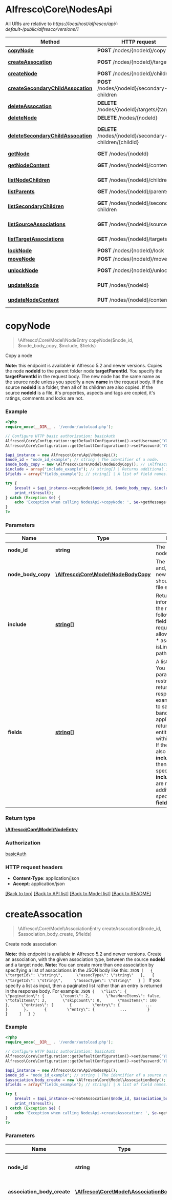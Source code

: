 # Alfresco\Core\NodesApi

All URIs are relative to *https://localhost/alfresco/api/-default-/public/alfresco/versions/1*

Method | HTTP request | Description
------------- | ------------- | -------------
[**copyNode**](NodesApi.md#copyNode) | **POST** /nodes/{nodeId}/copy | Copy a node
[**createAssocation**](NodesApi.md#createAssocation) | **POST** /nodes/{nodeId}/targets | Create node association
[**createNode**](NodesApi.md#createNode) | **POST** /nodes/{nodeId}/children | Create a node
[**createSecondaryChildAssocation**](NodesApi.md#createSecondaryChildAssocation) | **POST** /nodes/{nodeId}/secondary-children | Create secondary child
[**deleteAssocation**](NodesApi.md#deleteAssocation) | **DELETE** /nodes/{nodeId}/targets/{targetId} | Delete node association(s)
[**deleteNode**](NodesApi.md#deleteNode) | **DELETE** /nodes/{nodeId} | Delete a node
[**deleteSecondaryChildAssocation**](NodesApi.md#deleteSecondaryChildAssocation) | **DELETE** /nodes/{nodeId}/secondary-children/{childId} | Delete secondary child or children
[**getNode**](NodesApi.md#getNode) | **GET** /nodes/{nodeId} | Get a node
[**getNodeContent**](NodesApi.md#getNodeContent) | **GET** /nodes/{nodeId}/content | Get node content
[**listNodeChildren**](NodesApi.md#listNodeChildren) | **GET** /nodes/{nodeId}/children | List node children
[**listParents**](NodesApi.md#listParents) | **GET** /nodes/{nodeId}/parents | List parents
[**listSecondaryChildren**](NodesApi.md#listSecondaryChildren) | **GET** /nodes/{nodeId}/secondary-children | List secondary children
[**listSourceAssociations**](NodesApi.md#listSourceAssociations) | **GET** /nodes/{nodeId}/sources | List source associations
[**listTargetAssociations**](NodesApi.md#listTargetAssociations) | **GET** /nodes/{nodeId}/targets | List target associations
[**lockNode**](NodesApi.md#lockNode) | **POST** /nodes/{nodeId}/lock | Lock a node
[**moveNode**](NodesApi.md#moveNode) | **POST** /nodes/{nodeId}/move | Move a node
[**unlockNode**](NodesApi.md#unlockNode) | **POST** /nodes/{nodeId}/unlock | Unlock a node
[**updateNode**](NodesApi.md#updateNode) | **PUT** /nodes/{nodeId} | Update a node
[**updateNodeContent**](NodesApi.md#updateNodeContent) | **PUT** /nodes/{nodeId}/content | Update node content


# **copyNode**
> \Alfresco\Core\Model\NodeEntry copyNode($node_id, $node_body_copy, $include, $fields)

Copy a node

**Note:** this endpoint is available in Alfresco 5.2 and newer versions.  Copies the node **nodeId** to the parent folder node **targetParentId**. You specify the **targetParentId** in the request body.  The new node has the same name as the source node unless you specify a new **name** in the request body.  If the source **nodeId** is a folder, then all of its children are also copied.  If the source **nodeId** is a file, it's properties, aspects and tags are copied, it's ratings, comments and locks are not.

### Example
```php
<?php
require_once(__DIR__ . '/vendor/autoload.php');

// Configure HTTP basic authorization: basicAuth
Alfresco\Core\Configuration::getDefaultConfiguration()->setUsername('YOUR_USERNAME');
Alfresco\Core\Configuration::getDefaultConfiguration()->setPassword('YOUR_PASSWORD');

$api_instance = new Alfresco\Core\Api\NodesApi();
$node_id = "node_id_example"; // string | The identifier of a node.
$node_body_copy = new \Alfresco\Core\Model\NodeBodyCopy(); // \Alfresco\Core\Model\NodeBodyCopy | The targetParentId and, optionally, a new name which should include the file extension.
$include = array("include_example"); // string[] | Returns additional information about the node. The following optional fields can be requested: * allowableOperations * association * isLink * isLocked * path * permissions
$fields = array("fields_example"); // string[] | A list of field names.  You can use this parameter to restrict the fields returned within a response if, for example, you want to save on overall bandwidth.  The list applies to a returned individual entity or entries within a collection.  If the API method also supports the **include** parameter, then the fields specified in the **include** parameter are returned in addition to those specified in the **fields** parameter.

try {
    $result = $api_instance->copyNode($node_id, $node_body_copy, $include, $fields);
    print_r($result);
} catch (Exception $e) {
    echo 'Exception when calling NodesApi->copyNode: ', $e->getMessage(), PHP_EOL;
}
?>
```

### Parameters

Name | Type | Description  | Notes
------------- | ------------- | ------------- | -------------
 **node_id** | **string**| The identifier of a node. |
 **node_body_copy** | [**\Alfresco\Core\Model\NodeBodyCopy**](../Model/NodeBodyCopy.md)| The targetParentId and, optionally, a new name which should include the file extension. |
 **include** | [**string[]**](../Model/string.md)| Returns additional information about the node. The following optional fields can be requested: * allowableOperations * association * isLink * isLocked * path * permissions | [optional]
 **fields** | [**string[]**](../Model/string.md)| A list of field names.  You can use this parameter to restrict the fields returned within a response if, for example, you want to save on overall bandwidth.  The list applies to a returned individual entity or entries within a collection.  If the API method also supports the **include** parameter, then the fields specified in the **include** parameter are returned in addition to those specified in the **fields** parameter. | [optional]

### Return type

[**\Alfresco\Core\Model\NodeEntry**](../Model/NodeEntry.md)

### Authorization

[basicAuth](../../README.md#basicAuth)

### HTTP request headers

 - **Content-Type**: application/json
 - **Accept**: application/json

[[Back to top]](#) [[Back to API list]](../../README.md#documentation-for-api-endpoints) [[Back to Model list]](../../README.md#documentation-for-models) [[Back to README]](../../README.md)

# **createAssocation**
> \Alfresco\Core\Model\AssociationEntry createAssocation($node_id, $association_body_create, $fields)

Create node association

**Note:** this endpoint is available in Alfresco 5.2 and newer versions.  Create an association, with the given association type, between the source **nodeId** and a target node.  **Note:** You can create more than one association by specifying a list of associations in the JSON body like this:  ```JSON [   {      \"targetId\": \"string\",      \"assocType\": \"string\"   },   {     \"targetId\": \"string\",     \"assocType\": \"string\"   } ] ``` If you specify a list as input, then a paginated list rather than an entry is returned in the response body. For example:  ```JSON {   \"list\": {     \"pagination\": {       \"count\": 2,       \"hasMoreItems\": false,       \"totalItems\": 2,       \"skipCount\": 0,       \"maxItems\": 100     },     \"entries\": [       {         \"entry\": {           ...         }       },       {         \"entry\": {           ...         }       }     ]   } } ```

### Example
```php
<?php
require_once(__DIR__ . '/vendor/autoload.php');

// Configure HTTP basic authorization: basicAuth
Alfresco\Core\Configuration::getDefaultConfiguration()->setUsername('YOUR_USERNAME');
Alfresco\Core\Configuration::getDefaultConfiguration()->setPassword('YOUR_PASSWORD');

$api_instance = new Alfresco\Core\Api\NodesApi();
$node_id = "node_id_example"; // string | The identifier of a source node.
$association_body_create = new \Alfresco\Core\Model\AssociationBody(); // \Alfresco\Core\Model\AssociationBody | The target node id and assoc type.
$fields = array("fields_example"); // string[] | A list of field names.  You can use this parameter to restrict the fields returned within a response if, for example, you want to save on overall bandwidth.  The list applies to a returned individual entity or entries within a collection.  If the API method also supports the **include** parameter, then the fields specified in the **include** parameter are returned in addition to those specified in the **fields** parameter.

try {
    $result = $api_instance->createAssocation($node_id, $association_body_create, $fields);
    print_r($result);
} catch (Exception $e) {
    echo 'Exception when calling NodesApi->createAssocation: ', $e->getMessage(), PHP_EOL;
}
?>
```

### Parameters

Name | Type | Description  | Notes
------------- | ------------- | ------------- | -------------
 **node_id** | **string**| The identifier of a source node. |
 **association_body_create** | [**\Alfresco\Core\Model\AssociationBody**](../Model/AssociationBody.md)| The target node id and assoc type. |
 **fields** | [**string[]**](../Model/string.md)| A list of field names.  You can use this parameter to restrict the fields returned within a response if, for example, you want to save on overall bandwidth.  The list applies to a returned individual entity or entries within a collection.  If the API method also supports the **include** parameter, then the fields specified in the **include** parameter are returned in addition to those specified in the **fields** parameter. | [optional]

### Return type

[**\Alfresco\Core\Model\AssociationEntry**](../Model/AssociationEntry.md)

### Authorization

[basicAuth](../../README.md#basicAuth)

### HTTP request headers

 - **Content-Type**: application/json
 - **Accept**: application/json

[[Back to top]](#) [[Back to API list]](../../README.md#documentation-for-api-endpoints) [[Back to Model list]](../../README.md#documentation-for-models) [[Back to README]](../../README.md)

# **createNode**
> \Alfresco\Core\Model\NodeEntry createNode($node_id, $node_body_create, $auto_rename, $include, $fields)

Create a node

**Note:** this endpoint is available in Alfresco 5.2 and newer versions.  Create a node and add it as a primary child of node **nodeId**.  This endpoint supports both JSON and multipart/form-data (file upload).  **Using multipart/form-data**  Use the **filedata** field to represent the content to upload, for example, the following curl command will create a node with the contents of test.txt in the test user's home folder.  ```curl -utest:test -X POST host:port/alfresco/api/-default-/public/alfresco/versions/1/nodes/-my-/children -F filedata=@test.txt```  You can use the **name** field to give an alternative name for the new file.  You can use the **nodeType** field to create a specific type. The default is cm:content.  You can use the **renditions** field to create renditions (e.g. doclib) asynchronously upon upload. Note that currently only one rendition can be requested. Also, as requesting rendition is a background process, any rendition failure (e.g. No transformer is currently available) will not fail the whole upload and has the potential to silently fail.  Use **overwrite** to overwrite an existing file, matched by name. If the file is versionable, the existing content is replaced.  When you overwrite existing content, you can set the **majorVersion** boolean field to **true** to indicate a major version should be created. The default for **majorVersion** is **false**. Setting  **majorVersion** enables versioning of the node, if it is not already versioned.  When you overwrite existing content, you can use the **comment** field to add a version comment that appears in the version history. This also enables versioning of this node, if it is not already versioned.  You can set the **autoRename** boolean field to automatically resolve name clashes. If there is a name clash, then the API method tries to create a unique name using an integer suffix.  You can use the **relativePath** field to specify the folder structure to create relative to the node **nodeId**. Folders in the **relativePath** that do not exist are created before the node is created.  Any other field provided will be treated as a property to set on the newly created node.  **Note:** setting properties of type d:content and d:category are not supported.  **Using JSON**  You must specify at least a **name** and **nodeType**. For example, to create a folder: ```JSON {   \"name\":\"My Folder\",   \"nodeType\":\"cm:folder\" } ```  You can create an empty file like this: ```JSON {   \"name\":\"My text file.txt\",   \"nodeType\":\"cm:content\" } ``` You can update binary content using the ```PUT /nodes/{nodeId}``` API method.  You can create a folder, or other node, inside a folder hierarchy: ```JSON {   \"name\":\"My Special Folder\",   \"nodeType\":\"cm:folder\",   \"relativePath\":\"X/Y/Z\" } ``` The **relativePath** specifies the folder structure to create relative to the node **nodeId**. Folders in the **relativePath** that do not exist are created before the node is created.  You can set properties when you create a new node: ```JSON {   \"name\":\"My Other Folder\",   \"nodeType\":\"cm:folder\",   \"properties\":   {     \"cm:title\":\"Folder title\",     \"cm:description\":\"This is an important folder\"   } } ``` Any missing aspects are applied automatically. For example, **cm:titled** in the JSON shown above. You can set aspects explicitly, if needed, using an **aspectNames** field.  **Note:** setting properties of type d:content and d:category are not supported.  Typically, for files and folders, the primary children are created within the parent folder using the default \"cm:contains\" assocType.  If the content model allows then it is also possible to create primary children with a different assoc type. For example: ```JSON {   \"name\":\"My Node\",   \"nodeType\":\"my:specialNodeType\",   \"association\":   {     \"assocType\":\"my:specialAssocType\"   } } ```   Additional associations can be added after creating a node. You can also add associations at the time the node is created. This is  required, for example, if the content model specifies that a node has mandatory associations to one or more existing nodes. You can optionally  specify an array of **secondaryChildren** to create one or more secondary child associations, such that the newly created node acts as a parent node.  You can optionally specify an array of **targets** to create one or more peer associations such that the newly created node acts as a source node.  For example, to associate one or more secondary children at time of creation: ```JSON {   \"name\":\"My Folder\",   \"nodeType\":\"cm:folder\",   \"secondaryChildren\":     [ {\"childId\":\"abcde-01234-...\", \"assocType\":\"my:specialChildAssocType\"} ] } ```  For example, to associate one or more targets at time of creation: ```JSON {   \"name\":\"My Folder\",   \"nodeType\":\"cm:folder\",   \"targets\":     [ {\"targetId\":\"abcde-01234-...\", \"assocType\":\"my:specialPeerAssocType\"} ] } ```  **Note:** You can create more than one child by  specifying a list of nodes in the JSON body. For example, the following JSON body creates two folders inside the specified **nodeId**, if the **nodeId** identifies a folder:  ```JSON [   {     \"name\":\"My Folder 1\",     \"nodeType\":\"cm:folder\"   },   {     \"name\":\"My Folder 2\",     \"nodeType\":\"cm:folder\"   } ] ``` If you specify a list as input, then a paginated list rather than an entry is returned in the response body. For example:  ```JSON {   \"list\": {     \"pagination\": {       \"count\": 2,       \"hasMoreItems\": false,       \"totalItems\": 2,       \"skipCount\": 0,       \"maxItems\": 100     },     \"entries\": [       {         \"entry\": {           ...         }       },       {         \"entry\": {           ...         }       }     ]   } } ```

### Example
```php
<?php
require_once(__DIR__ . '/vendor/autoload.php');

// Configure HTTP basic authorization: basicAuth
Alfresco\Core\Configuration::getDefaultConfiguration()->setUsername('YOUR_USERNAME');
Alfresco\Core\Configuration::getDefaultConfiguration()->setPassword('YOUR_PASSWORD');

$api_instance = new Alfresco\Core\Api\NodesApi();
$node_id = "node_id_example"; // string | The identifier of a node. You can also use one of these well-known aliases: * -my- * -shared- * -root-
$node_body_create = new \Alfresco\Core\Model\NodeBodyCreate(); // \Alfresco\Core\Model\NodeBodyCreate | The node information to create.
$auto_rename = true; // bool | If true, then  a name clash will cause an attempt to auto rename by finding a unique name using an integer suffix.
$include = array("include_example"); // string[] | Returns additional information about the node. The following optional fields can be requested: * allowableOperations * association * isLink * isLocked * path * permissions
$fields = array("fields_example"); // string[] | A list of field names.  You can use this parameter to restrict the fields returned within a response if, for example, you want to save on overall bandwidth.  The list applies to a returned individual entity or entries within a collection.  If the API method also supports the **include** parameter, then the fields specified in the **include** parameter are returned in addition to those specified in the **fields** parameter.

try {
    $result = $api_instance->createNode($node_id, $node_body_create, $auto_rename, $include, $fields);
    print_r($result);
} catch (Exception $e) {
    echo 'Exception when calling NodesApi->createNode: ', $e->getMessage(), PHP_EOL;
}
?>
```

### Parameters

Name | Type | Description  | Notes
------------- | ------------- | ------------- | -------------
 **node_id** | **string**| The identifier of a node. You can also use one of these well-known aliases: * -my- * -shared- * -root- |
 **node_body_create** | [**\Alfresco\Core\Model\NodeBodyCreate**](../Model/NodeBodyCreate.md)| The node information to create. |
 **auto_rename** | **bool**| If true, then  a name clash will cause an attempt to auto rename by finding a unique name using an integer suffix. | [optional]
 **include** | [**string[]**](../Model/string.md)| Returns additional information about the node. The following optional fields can be requested: * allowableOperations * association * isLink * isLocked * path * permissions | [optional]
 **fields** | [**string[]**](../Model/string.md)| A list of field names.  You can use this parameter to restrict the fields returned within a response if, for example, you want to save on overall bandwidth.  The list applies to a returned individual entity or entries within a collection.  If the API method also supports the **include** parameter, then the fields specified in the **include** parameter are returned in addition to those specified in the **fields** parameter. | [optional]

### Return type

[**\Alfresco\Core\Model\NodeEntry**](../Model/NodeEntry.md)

### Authorization

[basicAuth](../../README.md#basicAuth)

### HTTP request headers

 - **Content-Type**: application/json, multipart/form-data
 - **Accept**: application/json

[[Back to top]](#) [[Back to API list]](../../README.md#documentation-for-api-endpoints) [[Back to Model list]](../../README.md#documentation-for-models) [[Back to README]](../../README.md)

# **createSecondaryChildAssocation**
> \Alfresco\Core\Model\ChildAssociationEntry createSecondaryChildAssocation($node_id, $secondary_child_association_body_create, $fields)

Create secondary child

**Note:** this endpoint is available in Alfresco 5.2 and newer versions.  Create a secondary child association, with the given association type, between the parent **nodeId** and a child node.  **Note:** You can create more than one secondary child association by  specifying a list of associations in the JSON body like this:  ```JSON [   {     \"childId\": \"string\",     \"assocType\": \"string\"   },   {     \"childId\": \"string\",     \"assocType\": \"string\"   } ] ``` If you specify a list as input, then a paginated list rather than an entry is returned in the response body. For example:  ```JSON {   \"list\": {     \"pagination\": {       \"count\": 2,       \"hasMoreItems\": false,       \"totalItems\": 2,       \"skipCount\": 0,       \"maxItems\": 100     },     \"entries\": [       {         \"entry\": {           ...         }       },       {         \"entry\": {           ...         }       }     ]   } } ```

### Example
```php
<?php
require_once(__DIR__ . '/vendor/autoload.php');

// Configure HTTP basic authorization: basicAuth
Alfresco\Core\Configuration::getDefaultConfiguration()->setUsername('YOUR_USERNAME');
Alfresco\Core\Configuration::getDefaultConfiguration()->setPassword('YOUR_PASSWORD');

$api_instance = new Alfresco\Core\Api\NodesApi();
$node_id = "node_id_example"; // string | The identifier of a parent node.
$secondary_child_association_body_create = new \Alfresco\Core\Model\ChildAssociationBody(); // \Alfresco\Core\Model\ChildAssociationBody | The child node id and assoc type.
$fields = array("fields_example"); // string[] | A list of field names.  You can use this parameter to restrict the fields returned within a response if, for example, you want to save on overall bandwidth.  The list applies to a returned individual entity or entries within a collection.  If the API method also supports the **include** parameter, then the fields specified in the **include** parameter are returned in addition to those specified in the **fields** parameter.

try {
    $result = $api_instance->createSecondaryChildAssocation($node_id, $secondary_child_association_body_create, $fields);
    print_r($result);
} catch (Exception $e) {
    echo 'Exception when calling NodesApi->createSecondaryChildAssocation: ', $e->getMessage(), PHP_EOL;
}
?>
```

### Parameters

Name | Type | Description  | Notes
------------- | ------------- | ------------- | -------------
 **node_id** | **string**| The identifier of a parent node. |
 **secondary_child_association_body_create** | [**\Alfresco\Core\Model\ChildAssociationBody**](../Model/ChildAssociationBody.md)| The child node id and assoc type. |
 **fields** | [**string[]**](../Model/string.md)| A list of field names.  You can use this parameter to restrict the fields returned within a response if, for example, you want to save on overall bandwidth.  The list applies to a returned individual entity or entries within a collection.  If the API method also supports the **include** parameter, then the fields specified in the **include** parameter are returned in addition to those specified in the **fields** parameter. | [optional]

### Return type

[**\Alfresco\Core\Model\ChildAssociationEntry**](../Model/ChildAssociationEntry.md)

### Authorization

[basicAuth](../../README.md#basicAuth)

### HTTP request headers

 - **Content-Type**: application/json
 - **Accept**: application/json

[[Back to top]](#) [[Back to API list]](../../README.md#documentation-for-api-endpoints) [[Back to Model list]](../../README.md#documentation-for-models) [[Back to README]](../../README.md)

# **deleteAssocation**
> deleteAssocation($node_id, $target_id, $assoc_type)

Delete node association(s)

**Note:** this endpoint is available in Alfresco 5.2 and newer versions.  Delete an association, or associations, from the source **nodeId* to a target node for the given association type.  If the association type is **not** specified, then all peer associations, of any type, in the direction  from source to target, are deleted.  **Note:** After removal of the peer association, or associations, from source to target, the two nodes may still have peer associations in the other direction.

### Example
```php
<?php
require_once(__DIR__ . '/vendor/autoload.php');

// Configure HTTP basic authorization: basicAuth
Alfresco\Core\Configuration::getDefaultConfiguration()->setUsername('YOUR_USERNAME');
Alfresco\Core\Configuration::getDefaultConfiguration()->setPassword('YOUR_PASSWORD');

$api_instance = new Alfresco\Core\Api\NodesApi();
$node_id = "node_id_example"; // string | The identifier of a source node.
$target_id = "target_id_example"; // string | The identifier of a target node.
$assoc_type = "assoc_type_example"; // string | Only delete associations of this type.

try {
    $api_instance->deleteAssocation($node_id, $target_id, $assoc_type);
} catch (Exception $e) {
    echo 'Exception when calling NodesApi->deleteAssocation: ', $e->getMessage(), PHP_EOL;
}
?>
```

### Parameters

Name | Type | Description  | Notes
------------- | ------------- | ------------- | -------------
 **node_id** | **string**| The identifier of a source node. |
 **target_id** | **string**| The identifier of a target node. |
 **assoc_type** | **string**| Only delete associations of this type. | [optional]

### Return type

void (empty response body)

### Authorization

[basicAuth](../../README.md#basicAuth)

### HTTP request headers

 - **Content-Type**: application/json
 - **Accept**: application/json

[[Back to top]](#) [[Back to API list]](../../README.md#documentation-for-api-endpoints) [[Back to Model list]](../../README.md#documentation-for-models) [[Back to README]](../../README.md)

# **deleteNode**
> deleteNode($node_id, $permanent)

Delete a node

**Note:** this endpoint is available in Alfresco 5.2 and newer versions.  Deletes the node **nodeId**.  If **nodeId** is a folder, then its children are also deleted.  Deleted nodes move to the trashcan unless the **permanent** query parameter is **true** and the current user is the owner of the node or an admin.  Deleting a node deletes it from its primary parent and also from any secondary parents. Peer associations are also deleted, where the deleted  node is either a source or target of an association. This applies recursively to any hierarchy of primary children of the deleted node.   **Note:** If the node is not permanently deleted, and is later successfully restored to its former primary parent, then the primary  child association is restored. This applies recursively for any primary children. No other secondary child associations or  peer associations are restored for any of the nodes in the primary parent-child hierarchy of restored nodes, regardless of whether the original  associations were to nodes inside or outside the restored hierarchy.

### Example
```php
<?php
require_once(__DIR__ . '/vendor/autoload.php');

// Configure HTTP basic authorization: basicAuth
Alfresco\Core\Configuration::getDefaultConfiguration()->setUsername('YOUR_USERNAME');
Alfresco\Core\Configuration::getDefaultConfiguration()->setPassword('YOUR_PASSWORD');

$api_instance = new Alfresco\Core\Api\NodesApi();
$node_id = "node_id_example"; // string | The identifier of a node.
$permanent = false; // bool | If **true** then the node is deleted permanently, without moving to the trashcan. Only the owner of the node or an admin can permanently delete the node.

try {
    $api_instance->deleteNode($node_id, $permanent);
} catch (Exception $e) {
    echo 'Exception when calling NodesApi->deleteNode: ', $e->getMessage(), PHP_EOL;
}
?>
```

### Parameters

Name | Type | Description  | Notes
------------- | ------------- | ------------- | -------------
 **node_id** | **string**| The identifier of a node. |
 **permanent** | **bool**| If **true** then the node is deleted permanently, without moving to the trashcan. Only the owner of the node or an admin can permanently delete the node. | [optional] [default to false]

### Return type

void (empty response body)

### Authorization

[basicAuth](../../README.md#basicAuth)

### HTTP request headers

 - **Content-Type**: application/json
 - **Accept**: application/json

[[Back to top]](#) [[Back to API list]](../../README.md#documentation-for-api-endpoints) [[Back to Model list]](../../README.md#documentation-for-models) [[Back to README]](../../README.md)

# **deleteSecondaryChildAssocation**
> deleteSecondaryChildAssocation($node_id, $child_id, $assoc_type)

Delete secondary child or children

**Note:** this endpoint is available in Alfresco 5.2 and newer versions.  Delete secondary child associations between the parent **nodeId** and child nodes for the given association type.  If the association type is **not** specified, then all secondary child associations, of any type in the direction  from parent to secondary child, will be deleted. The child will still have a primary parent and may still be associated as a secondary child with other secondary parents.

### Example
```php
<?php
require_once(__DIR__ . '/vendor/autoload.php');

// Configure HTTP basic authorization: basicAuth
Alfresco\Core\Configuration::getDefaultConfiguration()->setUsername('YOUR_USERNAME');
Alfresco\Core\Configuration::getDefaultConfiguration()->setPassword('YOUR_PASSWORD');

$api_instance = new Alfresco\Core\Api\NodesApi();
$node_id = "node_id_example"; // string | The identifier of a parent node.
$child_id = "child_id_example"; // string | The identifier of a child node.
$assoc_type = "assoc_type_example"; // string | Only delete associations of this type.

try {
    $api_instance->deleteSecondaryChildAssocation($node_id, $child_id, $assoc_type);
} catch (Exception $e) {
    echo 'Exception when calling NodesApi->deleteSecondaryChildAssocation: ', $e->getMessage(), PHP_EOL;
}
?>
```

### Parameters

Name | Type | Description  | Notes
------------- | ------------- | ------------- | -------------
 **node_id** | **string**| The identifier of a parent node. |
 **child_id** | **string**| The identifier of a child node. |
 **assoc_type** | **string**| Only delete associations of this type. | [optional]

### Return type

void (empty response body)

### Authorization

[basicAuth](../../README.md#basicAuth)

### HTTP request headers

 - **Content-Type**: application/json
 - **Accept**: application/json

[[Back to top]](#) [[Back to API list]](../../README.md#documentation-for-api-endpoints) [[Back to Model list]](../../README.md#documentation-for-models) [[Back to README]](../../README.md)

# **getNode**
> \Alfresco\Core\Model\NodeEntry getNode($node_id, $include, $relative_path, $fields)

Get a node

**Note:** this endpoint is available in Alfresco 5.2 and newer versions.  Get information for node **nodeId**.  You can use the **include** parameter to return additional information.

### Example
```php
<?php
require_once(__DIR__ . '/vendor/autoload.php');

// Configure HTTP basic authorization: basicAuth
Alfresco\Core\Configuration::getDefaultConfiguration()->setUsername('YOUR_USERNAME');
Alfresco\Core\Configuration::getDefaultConfiguration()->setPassword('YOUR_PASSWORD');

$api_instance = new Alfresco\Core\Api\NodesApi();
$node_id = "node_id_example"; // string | The identifier of a node. You can also use one of these well-known aliases: * -my- * -shared- * -root-
$include = array("include_example"); // string[] | Returns additional information about the node. The following optional fields can be requested: * allowableOperations * association * isLink * isLocked * path * permissions
$relative_path = "relative_path_example"; // string | A path relative to the **nodeId**. If you set this,  information is returned on the node resolved by this path.
$fields = array("fields_example"); // string[] | A list of field names.  You can use this parameter to restrict the fields returned within a response if, for example, you want to save on overall bandwidth.  The list applies to a returned individual entity or entries within a collection.  If the API method also supports the **include** parameter, then the fields specified in the **include** parameter are returned in addition to those specified in the **fields** parameter.

try {
    $result = $api_instance->getNode($node_id, $include, $relative_path, $fields);
    print_r($result);
} catch (Exception $e) {
    echo 'Exception when calling NodesApi->getNode: ', $e->getMessage(), PHP_EOL;
}
?>
```

### Parameters

Name | Type | Description  | Notes
------------- | ------------- | ------------- | -------------
 **node_id** | **string**| The identifier of a node. You can also use one of these well-known aliases: * -my- * -shared- * -root- |
 **include** | [**string[]**](../Model/string.md)| Returns additional information about the node. The following optional fields can be requested: * allowableOperations * association * isLink * isLocked * path * permissions | [optional]
 **relative_path** | **string**| A path relative to the **nodeId**. If you set this,  information is returned on the node resolved by this path. | [optional]
 **fields** | [**string[]**](../Model/string.md)| A list of field names.  You can use this parameter to restrict the fields returned within a response if, for example, you want to save on overall bandwidth.  The list applies to a returned individual entity or entries within a collection.  If the API method also supports the **include** parameter, then the fields specified in the **include** parameter are returned in addition to those specified in the **fields** parameter. | [optional]

### Return type

[**\Alfresco\Core\Model\NodeEntry**](../Model/NodeEntry.md)

### Authorization

[basicAuth](../../README.md#basicAuth)

### HTTP request headers

 - **Content-Type**: application/json
 - **Accept**: application/json

[[Back to top]](#) [[Back to API list]](../../README.md#documentation-for-api-endpoints) [[Back to Model list]](../../README.md#documentation-for-models) [[Back to README]](../../README.md)

# **getNodeContent**
> getNodeContent($node_id, $attachment, $if_modified_since)

Get node content

**Note:** this endpoint is available in Alfresco 5.2 and newer versions.  Gets the content of the node with identifier **nodeId**.

### Example
```php
<?php
require_once(__DIR__ . '/vendor/autoload.php');

// Configure HTTP basic authorization: basicAuth
Alfresco\Core\Configuration::getDefaultConfiguration()->setUsername('YOUR_USERNAME');
Alfresco\Core\Configuration::getDefaultConfiguration()->setPassword('YOUR_PASSWORD');

$api_instance = new Alfresco\Core\Api\NodesApi();
$node_id = "node_id_example"; // string | The identifier of a node.
$attachment = true; // bool | **true** enables a web browser to download the file as an attachment. **false** means a web browser may preview the file in a new tab or window, but not download the file.  You can only set this parameter to **false** if the content type of the file is in the supported list; for example, certain image files and PDF files.  If the content type is not supported for preview, then a value of **false**  is ignored, and the attachment will be returned in the response.
$if_modified_since = new \DateTime("2013-10-20T19:20:30+01:00"); // \DateTime | Only returns the content if it has been modified since the date provided. Use the date format defined by HTTP. For example, `Wed, 09 Mar 2016 16:56:34 GMT`.

try {
    $api_instance->getNodeContent($node_id, $attachment, $if_modified_since);
} catch (Exception $e) {
    echo 'Exception when calling NodesApi->getNodeContent: ', $e->getMessage(), PHP_EOL;
}
?>
```

### Parameters

Name | Type | Description  | Notes
------------- | ------------- | ------------- | -------------
 **node_id** | **string**| The identifier of a node. |
 **attachment** | **bool**| **true** enables a web browser to download the file as an attachment. **false** means a web browser may preview the file in a new tab or window, but not download the file.  You can only set this parameter to **false** if the content type of the file is in the supported list; for example, certain image files and PDF files.  If the content type is not supported for preview, then a value of **false**  is ignored, and the attachment will be returned in the response. | [optional] [default to true]
 **if_modified_since** | **\DateTime**| Only returns the content if it has been modified since the date provided. Use the date format defined by HTTP. For example, &#x60;Wed, 09 Mar 2016 16:56:34 GMT&#x60;. | [optional]

### Return type

void (empty response body)

### Authorization

[basicAuth](../../README.md#basicAuth)

### HTTP request headers

 - **Content-Type**: application/json
 - **Accept**: application/json

[[Back to top]](#) [[Back to API list]](../../README.md#documentation-for-api-endpoints) [[Back to Model list]](../../README.md#documentation-for-models) [[Back to README]](../../README.md)

# **listNodeChildren**
> \Alfresco\Core\Model\NodeChildAssociationPaging listNodeChildren($node_id, $skip_count, $max_items, $order_by, $where, $include, $relative_path, $include_source, $fields)

List node children

**Note:** this endpoint is available in Alfresco 5.2 and newer versions.  Gets a list of children of the parent node **nodeId**.  Minimal information for each child is returned by default.  You can use the **include** parameter to return additional information.  The list of child nodes includes primary children and secondary children, if there are any.  You can use the **include** parameter (include=association) to return child association details  for each child, including the **assocTyp**e and the **isPrimary** flag.  The default sort order for the returned list is for folders to be sorted before files, and by ascending name.  You can override the default using **orderBy** to specify one or more fields to sort by. The default order is always ascending, but you can use an optional **ASC** or **DESC** modifier to specify an ascending or descending sort order.       For example, specifying ```orderBy=name DESC``` returns a mixed folder/file list in descending **name** order.  You can use any of the following fields to order the results: * isFolder * name * mimeType * nodeType * sizeInBytes * modifiedAt * createdAt * modifiedByUser * createdByUser

### Example
```php
<?php
require_once(__DIR__ . '/vendor/autoload.php');

// Configure HTTP basic authorization: basicAuth
Alfresco\Core\Configuration::getDefaultConfiguration()->setUsername('YOUR_USERNAME');
Alfresco\Core\Configuration::getDefaultConfiguration()->setPassword('YOUR_PASSWORD');

$api_instance = new Alfresco\Core\Api\NodesApi();
$node_id = "node_id_example"; // string | The identifier of a node. You can also use one of these well-known aliases: * -my- * -shared- * -root-
$skip_count = 0; // int | The number of entities that exist in the collection before those included in this list.  If not supplied then the default value is 0.
$max_items = 100; // int | The maximum number of items to return in the list.  If not supplied then the default value is 100.
$order_by = array("order_by_example"); // string[] | A string to control the order of the entities returned in a list. You can use the **orderBy** parameter to sort the list by one or more fields.  Each field has a default sort order, which is normally ascending order. Read the API method implementation notes above to check if any fields used in this method have a descending default search order.  To sort the entities in a specific order, you can use the **ASC** and **DESC** keywords for any field.
$where = "where_example"; // string | Optionally filter the list. Here are some examples:  *   ```where=(isFolder=true)```  *   ```where=(isFile=true)```  *   ```where=(nodeType='my:specialNodeType')```  *   ```where=(nodeType='my:specialNodeType INCLUDESUBTYPES')```  *   ```where=(isPrimary=true)```  *   ```where=(assocType='my:specialAssocType')```  *   ```where=(isPrimary=false and assocType='my:specialAssocType')```
$include = array("include_example"); // string[] | Returns additional information about the node. The following optional fields can be requested: * allowableOperations * aspectNames * association * isLink * isLocked * path * properties * permissions
$relative_path = "relative_path_example"; // string | Return information on children in the folder resolved by this path. The path is relative to **nodeId**.
$include_source = true; // bool | Also include **source** in addition to **entries** with folder information on the parent node – either the specified parent **nodeId**, or as resolved by **relativePath**.
$fields = array("fields_example"); // string[] | A list of field names.  You can use this parameter to restrict the fields returned within a response if, for example, you want to save on overall bandwidth.  The list applies to a returned individual entity or entries within a collection.  If the API method also supports the **include** parameter, then the fields specified in the **include** parameter are returned in addition to those specified in the **fields** parameter.

try {
    $result = $api_instance->listNodeChildren($node_id, $skip_count, $max_items, $order_by, $where, $include, $relative_path, $include_source, $fields);
    print_r($result);
} catch (Exception $e) {
    echo 'Exception when calling NodesApi->listNodeChildren: ', $e->getMessage(), PHP_EOL;
}
?>
```

### Parameters

Name | Type | Description  | Notes
------------- | ------------- | ------------- | -------------
 **node_id** | **string**| The identifier of a node. You can also use one of these well-known aliases: * -my- * -shared- * -root- |
 **skip_count** | **int**| The number of entities that exist in the collection before those included in this list.  If not supplied then the default value is 0. | [optional] [default to 0]
 **max_items** | **int**| The maximum number of items to return in the list.  If not supplied then the default value is 100. | [optional] [default to 100]
 **order_by** | [**string[]**](../Model/string.md)| A string to control the order of the entities returned in a list. You can use the **orderBy** parameter to sort the list by one or more fields.  Each field has a default sort order, which is normally ascending order. Read the API method implementation notes above to check if any fields used in this method have a descending default search order.  To sort the entities in a specific order, you can use the **ASC** and **DESC** keywords for any field. | [optional]
 **where** | **string**| Optionally filter the list. Here are some examples:  *   &#x60;&#x60;&#x60;where&#x3D;(isFolder&#x3D;true)&#x60;&#x60;&#x60;  *   &#x60;&#x60;&#x60;where&#x3D;(isFile&#x3D;true)&#x60;&#x60;&#x60;  *   &#x60;&#x60;&#x60;where&#x3D;(nodeType&#x3D;&#39;my:specialNodeType&#39;)&#x60;&#x60;&#x60;  *   &#x60;&#x60;&#x60;where&#x3D;(nodeType&#x3D;&#39;my:specialNodeType INCLUDESUBTYPES&#39;)&#x60;&#x60;&#x60;  *   &#x60;&#x60;&#x60;where&#x3D;(isPrimary&#x3D;true)&#x60;&#x60;&#x60;  *   &#x60;&#x60;&#x60;where&#x3D;(assocType&#x3D;&#39;my:specialAssocType&#39;)&#x60;&#x60;&#x60;  *   &#x60;&#x60;&#x60;where&#x3D;(isPrimary&#x3D;false and assocType&#x3D;&#39;my:specialAssocType&#39;)&#x60;&#x60;&#x60; | [optional]
 **include** | [**string[]**](../Model/string.md)| Returns additional information about the node. The following optional fields can be requested: * allowableOperations * aspectNames * association * isLink * isLocked * path * properties * permissions | [optional]
 **relative_path** | **string**| Return information on children in the folder resolved by this path. The path is relative to **nodeId**. | [optional]
 **include_source** | **bool**| Also include **source** in addition to **entries** with folder information on the parent node – either the specified parent **nodeId**, or as resolved by **relativePath**. | [optional]
 **fields** | [**string[]**](../Model/string.md)| A list of field names.  You can use this parameter to restrict the fields returned within a response if, for example, you want to save on overall bandwidth.  The list applies to a returned individual entity or entries within a collection.  If the API method also supports the **include** parameter, then the fields specified in the **include** parameter are returned in addition to those specified in the **fields** parameter. | [optional]

### Return type

[**\Alfresco\Core\Model\NodeChildAssociationPaging**](../Model/NodeChildAssociationPaging.md)

### Authorization

[basicAuth](../../README.md#basicAuth)

### HTTP request headers

 - **Content-Type**: application/json
 - **Accept**: application/json

[[Back to top]](#) [[Back to API list]](../../README.md#documentation-for-api-endpoints) [[Back to Model list]](../../README.md#documentation-for-models) [[Back to README]](../../README.md)

# **listParents**
> \Alfresco\Core\Model\NodeAssociationPaging listParents($node_id, $where, $include, $skip_count, $max_items, $include_source, $fields)

List parents

**Note:** this endpoint is available in Alfresco 5.2 and newer versions.  Gets a list of parent nodes that are associated with the current child **nodeId**.  The list includes both the primary parent and any secondary parents.

### Example
```php
<?php
require_once(__DIR__ . '/vendor/autoload.php');

// Configure HTTP basic authorization: basicAuth
Alfresco\Core\Configuration::getDefaultConfiguration()->setUsername('YOUR_USERNAME');
Alfresco\Core\Configuration::getDefaultConfiguration()->setPassword('YOUR_PASSWORD');

$api_instance = new Alfresco\Core\Api\NodesApi();
$node_id = "node_id_example"; // string | The identifier of a child node. You can also use one of these well-known aliases: * -my- * -shared- * -root-
$where = "where_example"; // string | Optionally filter the list by **assocType** and/or **isPrimary**. Here are some example filters:  *   ```where=(assocType='my:specialAssocType')```  *   ```where=(isPrimary=true)```  *   ```where=(isPrimary=false and assocType='my:specialAssocType')```
$include = array("include_example"); // string[] | Returns additional information about the node. The following optional fields can be requested: * allowableOperations * aspectNames * isLink * isLocked * path * properties
$skip_count = 0; // int | The number of entities that exist in the collection before those included in this list.  If not supplied then the default value is 0.
$max_items = 100; // int | The maximum number of items to return in the list.  If not supplied then the default value is 100.
$include_source = true; // bool | Also include **source** (in addition to **entries**) with folder information on **nodeId**
$fields = array("fields_example"); // string[] | A list of field names.  You can use this parameter to restrict the fields returned within a response if, for example, you want to save on overall bandwidth.  The list applies to a returned individual entity or entries within a collection.  If the API method also supports the **include** parameter, then the fields specified in the **include** parameter are returned in addition to those specified in the **fields** parameter.

try {
    $result = $api_instance->listParents($node_id, $where, $include, $skip_count, $max_items, $include_source, $fields);
    print_r($result);
} catch (Exception $e) {
    echo 'Exception when calling NodesApi->listParents: ', $e->getMessage(), PHP_EOL;
}
?>
```

### Parameters

Name | Type | Description  | Notes
------------- | ------------- | ------------- | -------------
 **node_id** | **string**| The identifier of a child node. You can also use one of these well-known aliases: * -my- * -shared- * -root- |
 **where** | **string**| Optionally filter the list by **assocType** and/or **isPrimary**. Here are some example filters:  *   &#x60;&#x60;&#x60;where&#x3D;(assocType&#x3D;&#39;my:specialAssocType&#39;)&#x60;&#x60;&#x60;  *   &#x60;&#x60;&#x60;where&#x3D;(isPrimary&#x3D;true)&#x60;&#x60;&#x60;  *   &#x60;&#x60;&#x60;where&#x3D;(isPrimary&#x3D;false and assocType&#x3D;&#39;my:specialAssocType&#39;)&#x60;&#x60;&#x60; | [optional]
 **include** | [**string[]**](../Model/string.md)| Returns additional information about the node. The following optional fields can be requested: * allowableOperations * aspectNames * isLink * isLocked * path * properties | [optional]
 **skip_count** | **int**| The number of entities that exist in the collection before those included in this list.  If not supplied then the default value is 0. | [optional] [default to 0]
 **max_items** | **int**| The maximum number of items to return in the list.  If not supplied then the default value is 100. | [optional] [default to 100]
 **include_source** | **bool**| Also include **source** (in addition to **entries**) with folder information on **nodeId** | [optional]
 **fields** | [**string[]**](../Model/string.md)| A list of field names.  You can use this parameter to restrict the fields returned within a response if, for example, you want to save on overall bandwidth.  The list applies to a returned individual entity or entries within a collection.  If the API method also supports the **include** parameter, then the fields specified in the **include** parameter are returned in addition to those specified in the **fields** parameter. | [optional]

### Return type

[**\Alfresco\Core\Model\NodeAssociationPaging**](../Model/NodeAssociationPaging.md)

### Authorization

[basicAuth](../../README.md#basicAuth)

### HTTP request headers

 - **Content-Type**: application/json
 - **Accept**: application/json

[[Back to top]](#) [[Back to API list]](../../README.md#documentation-for-api-endpoints) [[Back to Model list]](../../README.md#documentation-for-models) [[Back to README]](../../README.md)

# **listSecondaryChildren**
> \Alfresco\Core\Model\NodeChildAssociationPaging listSecondaryChildren($node_id, $where, $include, $skip_count, $max_items, $include_source, $fields)

List secondary children

**Note:** this endpoint is available in Alfresco 5.2 and newer versions.  Gets a list of secondary child nodes that are associated with the current parent **nodeId**, via a secondary child association.

### Example
```php
<?php
require_once(__DIR__ . '/vendor/autoload.php');

// Configure HTTP basic authorization: basicAuth
Alfresco\Core\Configuration::getDefaultConfiguration()->setUsername('YOUR_USERNAME');
Alfresco\Core\Configuration::getDefaultConfiguration()->setPassword('YOUR_PASSWORD');

$api_instance = new Alfresco\Core\Api\NodesApi();
$node_id = "node_id_example"; // string | The identifier of a parent node. You can also use one of these well-known aliases: * -my- * -shared- * -root-
$where = "where_example"; // string | Optionally filter the list by assocType. Here's an example:  *   ```where=(assocType='my:specialAssocType')```
$include = array("include_example"); // string[] | Returns additional information about the node. The following optional fields can be requested: * allowableOperations * aspectNames * isLink * isLocked * path * properties
$skip_count = 0; // int | The number of entities that exist in the collection before those included in this list.  If not supplied then the default value is 0.
$max_items = 100; // int | The maximum number of items to return in the list.  If not supplied then the default value is 100.
$include_source = true; // bool | Also include **source** (in addition to **entries**) with folder information on **nodeId**
$fields = array("fields_example"); // string[] | A list of field names.  You can use this parameter to restrict the fields returned within a response if, for example, you want to save on overall bandwidth.  The list applies to a returned individual entity or entries within a collection.  If the API method also supports the **include** parameter, then the fields specified in the **include** parameter are returned in addition to those specified in the **fields** parameter.

try {
    $result = $api_instance->listSecondaryChildren($node_id, $where, $include, $skip_count, $max_items, $include_source, $fields);
    print_r($result);
} catch (Exception $e) {
    echo 'Exception when calling NodesApi->listSecondaryChildren: ', $e->getMessage(), PHP_EOL;
}
?>
```

### Parameters

Name | Type | Description  | Notes
------------- | ------------- | ------------- | -------------
 **node_id** | **string**| The identifier of a parent node. You can also use one of these well-known aliases: * -my- * -shared- * -root- |
 **where** | **string**| Optionally filter the list by assocType. Here&#39;s an example:  *   &#x60;&#x60;&#x60;where&#x3D;(assocType&#x3D;&#39;my:specialAssocType&#39;)&#x60;&#x60;&#x60; | [optional]
 **include** | [**string[]**](../Model/string.md)| Returns additional information about the node. The following optional fields can be requested: * allowableOperations * aspectNames * isLink * isLocked * path * properties | [optional]
 **skip_count** | **int**| The number of entities that exist in the collection before those included in this list.  If not supplied then the default value is 0. | [optional] [default to 0]
 **max_items** | **int**| The maximum number of items to return in the list.  If not supplied then the default value is 100. | [optional] [default to 100]
 **include_source** | **bool**| Also include **source** (in addition to **entries**) with folder information on **nodeId** | [optional]
 **fields** | [**string[]**](../Model/string.md)| A list of field names.  You can use this parameter to restrict the fields returned within a response if, for example, you want to save on overall bandwidth.  The list applies to a returned individual entity or entries within a collection.  If the API method also supports the **include** parameter, then the fields specified in the **include** parameter are returned in addition to those specified in the **fields** parameter. | [optional]

### Return type

[**\Alfresco\Core\Model\NodeChildAssociationPaging**](../Model/NodeChildAssociationPaging.md)

### Authorization

[basicAuth](../../README.md#basicAuth)

### HTTP request headers

 - **Content-Type**: application/json
 - **Accept**: application/json

[[Back to top]](#) [[Back to API list]](../../README.md#documentation-for-api-endpoints) [[Back to Model list]](../../README.md#documentation-for-models) [[Back to README]](../../README.md)

# **listSourceAssociations**
> \Alfresco\Core\Model\NodeAssociationPaging listSourceAssociations($node_id, $where, $include, $fields)

List source associations

**Note:** this endpoint is available in Alfresco 5.2 and newer versions.  Gets a list of source nodes that are associated with the current target **nodeId**.

### Example
```php
<?php
require_once(__DIR__ . '/vendor/autoload.php');

// Configure HTTP basic authorization: basicAuth
Alfresco\Core\Configuration::getDefaultConfiguration()->setUsername('YOUR_USERNAME');
Alfresco\Core\Configuration::getDefaultConfiguration()->setPassword('YOUR_PASSWORD');

$api_instance = new Alfresco\Core\Api\NodesApi();
$node_id = "node_id_example"; // string | The identifier of a target node.
$where = "where_example"; // string | Optionally filter the list by **assocType**. Here's an example:  *   ```where=(assocType='my:specialAssocType')```
$include = array("include_example"); // string[] | Returns additional information about the node. The following optional fields can be requested: * allowableOperations * aspectNames * isLink * isLocked * path * properties
$fields = array("fields_example"); // string[] | A list of field names.  You can use this parameter to restrict the fields returned within a response if, for example, you want to save on overall bandwidth.  The list applies to a returned individual entity or entries within a collection.  If the API method also supports the **include** parameter, then the fields specified in the **include** parameter are returned in addition to those specified in the **fields** parameter.

try {
    $result = $api_instance->listSourceAssociations($node_id, $where, $include, $fields);
    print_r($result);
} catch (Exception $e) {
    echo 'Exception when calling NodesApi->listSourceAssociations: ', $e->getMessage(), PHP_EOL;
}
?>
```

### Parameters

Name | Type | Description  | Notes
------------- | ------------- | ------------- | -------------
 **node_id** | **string**| The identifier of a target node. |
 **where** | **string**| Optionally filter the list by **assocType**. Here&#39;s an example:  *   &#x60;&#x60;&#x60;where&#x3D;(assocType&#x3D;&#39;my:specialAssocType&#39;)&#x60;&#x60;&#x60; | [optional]
 **include** | [**string[]**](../Model/string.md)| Returns additional information about the node. The following optional fields can be requested: * allowableOperations * aspectNames * isLink * isLocked * path * properties | [optional]
 **fields** | [**string[]**](../Model/string.md)| A list of field names.  You can use this parameter to restrict the fields returned within a response if, for example, you want to save on overall bandwidth.  The list applies to a returned individual entity or entries within a collection.  If the API method also supports the **include** parameter, then the fields specified in the **include** parameter are returned in addition to those specified in the **fields** parameter. | [optional]

### Return type

[**\Alfresco\Core\Model\NodeAssociationPaging**](../Model/NodeAssociationPaging.md)

### Authorization

[basicAuth](../../README.md#basicAuth)

### HTTP request headers

 - **Content-Type**: application/json
 - **Accept**: application/json

[[Back to top]](#) [[Back to API list]](../../README.md#documentation-for-api-endpoints) [[Back to Model list]](../../README.md#documentation-for-models) [[Back to README]](../../README.md)

# **listTargetAssociations**
> \Alfresco\Core\Model\NodeAssociationPaging listTargetAssociations($node_id, $where, $include, $fields)

List target associations

**Note:** this endpoint is available in Alfresco 5.2 and newer versions.  Gets a list of target nodes that are associated with the current source **nodeId**.

### Example
```php
<?php
require_once(__DIR__ . '/vendor/autoload.php');

// Configure HTTP basic authorization: basicAuth
Alfresco\Core\Configuration::getDefaultConfiguration()->setUsername('YOUR_USERNAME');
Alfresco\Core\Configuration::getDefaultConfiguration()->setPassword('YOUR_PASSWORD');

$api_instance = new Alfresco\Core\Api\NodesApi();
$node_id = "node_id_example"; // string | The identifier of a source node.
$where = "where_example"; // string | Optionally filter the list by **assocType**. Here's an example:  *   ```where=(assocType='my:specialAssocType')```
$include = array("include_example"); // string[] | Returns additional information about the node. The following optional fields can be requested: * allowableOperations * aspectNames * isLink * isLocked * path * properties
$fields = array("fields_example"); // string[] | A list of field names.  You can use this parameter to restrict the fields returned within a response if, for example, you want to save on overall bandwidth.  The list applies to a returned individual entity or entries within a collection.  If the API method also supports the **include** parameter, then the fields specified in the **include** parameter are returned in addition to those specified in the **fields** parameter.

try {
    $result = $api_instance->listTargetAssociations($node_id, $where, $include, $fields);
    print_r($result);
} catch (Exception $e) {
    echo 'Exception when calling NodesApi->listTargetAssociations: ', $e->getMessage(), PHP_EOL;
}
?>
```

### Parameters

Name | Type | Description  | Notes
------------- | ------------- | ------------- | -------------
 **node_id** | **string**| The identifier of a source node. |
 **where** | **string**| Optionally filter the list by **assocType**. Here&#39;s an example:  *   &#x60;&#x60;&#x60;where&#x3D;(assocType&#x3D;&#39;my:specialAssocType&#39;)&#x60;&#x60;&#x60; | [optional]
 **include** | [**string[]**](../Model/string.md)| Returns additional information about the node. The following optional fields can be requested: * allowableOperations * aspectNames * isLink * isLocked * path * properties | [optional]
 **fields** | [**string[]**](../Model/string.md)| A list of field names.  You can use this parameter to restrict the fields returned within a response if, for example, you want to save on overall bandwidth.  The list applies to a returned individual entity or entries within a collection.  If the API method also supports the **include** parameter, then the fields specified in the **include** parameter are returned in addition to those specified in the **fields** parameter. | [optional]

### Return type

[**\Alfresco\Core\Model\NodeAssociationPaging**](../Model/NodeAssociationPaging.md)

### Authorization

[basicAuth](../../README.md#basicAuth)

### HTTP request headers

 - **Content-Type**: application/json
 - **Accept**: application/json

[[Back to top]](#) [[Back to API list]](../../README.md#documentation-for-api-endpoints) [[Back to Model list]](../../README.md#documentation-for-models) [[Back to README]](../../README.md)

# **lockNode**
> \Alfresco\Core\Model\NodeEntry lockNode($node_id, $node_body_lock, $include, $fields)

Lock a node

**Note:** this endpoint is available in Alfresco 5.2 and newer versions.  Places a lock on node **nodeId**.  **Note:** you can only lock files. More specifically, a node can only be locked if it is of type `cm:content` or a subtype of `cm:content`.  The lock is owned by the current user, and prevents other users or processes from making updates to the node until the lock is released.    If the **timeToExpire** is not set or is zero, then the lock never expires.  Otherwise, the **timeToExpire** is the number of seconds before the lock expires.    When a lock expires, the lock is released.  If the node is already locked, and the user is the lock owner, then the lock is renewed with the new **timeToExpire**.          By default, a lock is applied that allows the owner to update or delete the node. You can use **type** to change the lock type to one of the following:  * **ALLOW_OWNER_CHANGES** (default) changes to the node can be made only by the lock owner. This enum is the same value as the deprecated WRITE_LOCK described in `org.alfresco.service.cmr.lock.LockType` in the Alfresco Public Java API. This is the default value. * **FULL** no changes by any user are allowed. This enum is the same value as the deprecated READ_ONLY_LOCK described in `org.alfresco.service.cmr.lock.LockType` in the Alfresco Public Java API.  By default, a lock is persisted in the database. You can create a volatile in-memory lock by setting the **lifetime** property to EPHEMERAL. You might choose use EPHEMERAL locks, for example, if you are taking frequent short-term locks that you don't need  to be kept over a restart of the repository. In this case you don't need the  overhead of writing the locks to the database.  If a lock on the node cannot be taken, then an error is returned.

### Example
```php
<?php
require_once(__DIR__ . '/vendor/autoload.php');

// Configure HTTP basic authorization: basicAuth
Alfresco\Core\Configuration::getDefaultConfiguration()->setUsername('YOUR_USERNAME');
Alfresco\Core\Configuration::getDefaultConfiguration()->setPassword('YOUR_PASSWORD');

$api_instance = new Alfresco\Core\Api\NodesApi();
$node_id = "node_id_example"; // string | The identifier of a node.
$node_body_lock = new \Alfresco\Core\Model\NodeBodyLock(); // \Alfresco\Core\Model\NodeBodyLock | Lock details.
$include = array("include_example"); // string[] | Returns additional information about the node. The following optional fields can be requested: * allowableOperations * association * isLink * isLocked * path * permissions
$fields = array("fields_example"); // string[] | A list of field names.  You can use this parameter to restrict the fields returned within a response if, for example, you want to save on overall bandwidth.  The list applies to a returned individual entity or entries within a collection.  If the API method also supports the **include** parameter, then the fields specified in the **include** parameter are returned in addition to those specified in the **fields** parameter.

try {
    $result = $api_instance->lockNode($node_id, $node_body_lock, $include, $fields);
    print_r($result);
} catch (Exception $e) {
    echo 'Exception when calling NodesApi->lockNode: ', $e->getMessage(), PHP_EOL;
}
?>
```

### Parameters

Name | Type | Description  | Notes
------------- | ------------- | ------------- | -------------
 **node_id** | **string**| The identifier of a node. |
 **node_body_lock** | [**\Alfresco\Core\Model\NodeBodyLock**](../Model/NodeBodyLock.md)| Lock details. |
 **include** | [**string[]**](../Model/string.md)| Returns additional information about the node. The following optional fields can be requested: * allowableOperations * association * isLink * isLocked * path * permissions | [optional]
 **fields** | [**string[]**](../Model/string.md)| A list of field names.  You can use this parameter to restrict the fields returned within a response if, for example, you want to save on overall bandwidth.  The list applies to a returned individual entity or entries within a collection.  If the API method also supports the **include** parameter, then the fields specified in the **include** parameter are returned in addition to those specified in the **fields** parameter. | [optional]

### Return type

[**\Alfresco\Core\Model\NodeEntry**](../Model/NodeEntry.md)

### Authorization

[basicAuth](../../README.md#basicAuth)

### HTTP request headers

 - **Content-Type**: application/json
 - **Accept**: application/json

[[Back to top]](#) [[Back to API list]](../../README.md#documentation-for-api-endpoints) [[Back to Model list]](../../README.md#documentation-for-models) [[Back to README]](../../README.md)

# **moveNode**
> \Alfresco\Core\Model\NodeEntry moveNode($node_id, $node_body_move, $include, $fields)

Move a node

**Note:** this endpoint is available in Alfresco 5.2 and newer versions.  Move the node **nodeId** to the parent folder node **targetParentId**.  The **targetParentId** is specified in the in request body.  The moved node retains its name unless you specify a new **name** in the request body.  If the source **nodeId** is a folder, then its children are also moved.  The move will effectively change the primary parent.

### Example
```php
<?php
require_once(__DIR__ . '/vendor/autoload.php');

// Configure HTTP basic authorization: basicAuth
Alfresco\Core\Configuration::getDefaultConfiguration()->setUsername('YOUR_USERNAME');
Alfresco\Core\Configuration::getDefaultConfiguration()->setPassword('YOUR_PASSWORD');

$api_instance = new Alfresco\Core\Api\NodesApi();
$node_id = "node_id_example"; // string | The identifier of a node.
$node_body_move = new \Alfresco\Core\Model\NodeBodyMove(); // \Alfresco\Core\Model\NodeBodyMove | The targetParentId and, optionally, a new name which should include the file extension.
$include = array("include_example"); // string[] | Returns additional information about the node. The following optional fields can be requested: * allowableOperations * association * isLink * isLocked * path * permissions
$fields = array("fields_example"); // string[] | A list of field names.  You can use this parameter to restrict the fields returned within a response if, for example, you want to save on overall bandwidth.  The list applies to a returned individual entity or entries within a collection.  If the API method also supports the **include** parameter, then the fields specified in the **include** parameter are returned in addition to those specified in the **fields** parameter.

try {
    $result = $api_instance->moveNode($node_id, $node_body_move, $include, $fields);
    print_r($result);
} catch (Exception $e) {
    echo 'Exception when calling NodesApi->moveNode: ', $e->getMessage(), PHP_EOL;
}
?>
```

### Parameters

Name | Type | Description  | Notes
------------- | ------------- | ------------- | -------------
 **node_id** | **string**| The identifier of a node. |
 **node_body_move** | [**\Alfresco\Core\Model\NodeBodyMove**](../Model/NodeBodyMove.md)| The targetParentId and, optionally, a new name which should include the file extension. |
 **include** | [**string[]**](../Model/string.md)| Returns additional information about the node. The following optional fields can be requested: * allowableOperations * association * isLink * isLocked * path * permissions | [optional]
 **fields** | [**string[]**](../Model/string.md)| A list of field names.  You can use this parameter to restrict the fields returned within a response if, for example, you want to save on overall bandwidth.  The list applies to a returned individual entity or entries within a collection.  If the API method also supports the **include** parameter, then the fields specified in the **include** parameter are returned in addition to those specified in the **fields** parameter. | [optional]

### Return type

[**\Alfresco\Core\Model\NodeEntry**](../Model/NodeEntry.md)

### Authorization

[basicAuth](../../README.md#basicAuth)

### HTTP request headers

 - **Content-Type**: application/json
 - **Accept**: application/json

[[Back to top]](#) [[Back to API list]](../../README.md#documentation-for-api-endpoints) [[Back to Model list]](../../README.md#documentation-for-models) [[Back to README]](../../README.md)

# **unlockNode**
> \Alfresco\Core\Model\NodeEntry unlockNode($node_id, $include, $fields)

Unlock a node

**Note:** this endpoint is available in Alfresco 5.2 and newer versions.  Deletes a lock on node **nodeId**.  The current user must be the owner of the locks or have admin rights, otherwise an error is returned.  If a lock on the node cannot be released, then an error is returned.

### Example
```php
<?php
require_once(__DIR__ . '/vendor/autoload.php');

// Configure HTTP basic authorization: basicAuth
Alfresco\Core\Configuration::getDefaultConfiguration()->setUsername('YOUR_USERNAME');
Alfresco\Core\Configuration::getDefaultConfiguration()->setPassword('YOUR_PASSWORD');

$api_instance = new Alfresco\Core\Api\NodesApi();
$node_id = "node_id_example"; // string | The identifier of a node.
$include = array("include_example"); // string[] | Returns additional information about the node. The following optional fields can be requested: * allowableOperations * association * isLink * isLocked * path * permissions
$fields = array("fields_example"); // string[] | A list of field names.  You can use this parameter to restrict the fields returned within a response if, for example, you want to save on overall bandwidth.  The list applies to a returned individual entity or entries within a collection.  If the API method also supports the **include** parameter, then the fields specified in the **include** parameter are returned in addition to those specified in the **fields** parameter.

try {
    $result = $api_instance->unlockNode($node_id, $include, $fields);
    print_r($result);
} catch (Exception $e) {
    echo 'Exception when calling NodesApi->unlockNode: ', $e->getMessage(), PHP_EOL;
}
?>
```

### Parameters

Name | Type | Description  | Notes
------------- | ------------- | ------------- | -------------
 **node_id** | **string**| The identifier of a node. |
 **include** | [**string[]**](../Model/string.md)| Returns additional information about the node. The following optional fields can be requested: * allowableOperations * association * isLink * isLocked * path * permissions | [optional]
 **fields** | [**string[]**](../Model/string.md)| A list of field names.  You can use this parameter to restrict the fields returned within a response if, for example, you want to save on overall bandwidth.  The list applies to a returned individual entity or entries within a collection.  If the API method also supports the **include** parameter, then the fields specified in the **include** parameter are returned in addition to those specified in the **fields** parameter. | [optional]

### Return type

[**\Alfresco\Core\Model\NodeEntry**](../Model/NodeEntry.md)

### Authorization

[basicAuth](../../README.md#basicAuth)

### HTTP request headers

 - **Content-Type**: application/json
 - **Accept**: application/json

[[Back to top]](#) [[Back to API list]](../../README.md#documentation-for-api-endpoints) [[Back to Model list]](../../README.md#documentation-for-models) [[Back to README]](../../README.md)

# **updateNode**
> \Alfresco\Core\Model\NodeEntry updateNode($node_id, $node_body_update, $include, $fields)

Update a node

**Note:** this endpoint is available in Alfresco 5.2 and newer versions.  Updates the node **nodeId**. For example, you can rename a file or folder: ```JSON {   \"name\":\"My new name\" } ``` You can also set or update one or more properties: ```JSON {   \"properties\":   {     \"cm:title\":\"Folder title\"   } } ``` **Note:** setting properties of type d:content and d:category are not supported.  **Note:** if you want to add or remove aspects, then you must use **GET /nodes/{nodeId}** first to get the complete set of *aspectNames*.  You can add (or remove) *locallySet* permissions, if any, in addition to any inherited permissions. You can also optionally disable (or re-enable) inherited permissions via *isInheritanceEnabled* flag: ```JSON {   \"permissions\":     {       \"isInheritanceEnabled\": false,       \"locallySet\":         [           {\"authorityId\": \"GROUP_special\", \"name\": \"Read\", \"accessStatus\":\"DENIED\"},           {\"authorityId\": \"testuser\", \"name\": \"Contributor\", \"accessStatus\":\"ALLOWED\"}         ]     } } ``` **Note:** if you want to add or remove locally set permissions then you must use **GET /nodes/{nodeId}** first to get the complete set of *locallySet* permissions.  **Note:** Currently there is no optimistic locking for updates, so they are applied in \"last one wins\" order.

### Example
```php
<?php
require_once(__DIR__ . '/vendor/autoload.php');

// Configure HTTP basic authorization: basicAuth
Alfresco\Core\Configuration::getDefaultConfiguration()->setUsername('YOUR_USERNAME');
Alfresco\Core\Configuration::getDefaultConfiguration()->setPassword('YOUR_PASSWORD');

$api_instance = new Alfresco\Core\Api\NodesApi();
$node_id = "node_id_example"; // string | The identifier of a node.
$node_body_update = new \Alfresco\Core\Model\NodeBodyUpdate(); // \Alfresco\Core\Model\NodeBodyUpdate | The node information to update.
$include = array("include_example"); // string[] | Returns additional information about the node. The following optional fields can be requested: * allowableOperations * association * isLink * isLocked * path * permissions
$fields = array("fields_example"); // string[] | A list of field names.  You can use this parameter to restrict the fields returned within a response if, for example, you want to save on overall bandwidth.  The list applies to a returned individual entity or entries within a collection.  If the API method also supports the **include** parameter, then the fields specified in the **include** parameter are returned in addition to those specified in the **fields** parameter.

try {
    $result = $api_instance->updateNode($node_id, $node_body_update, $include, $fields);
    print_r($result);
} catch (Exception $e) {
    echo 'Exception when calling NodesApi->updateNode: ', $e->getMessage(), PHP_EOL;
}
?>
```

### Parameters

Name | Type | Description  | Notes
------------- | ------------- | ------------- | -------------
 **node_id** | **string**| The identifier of a node. |
 **node_body_update** | [**\Alfresco\Core\Model\NodeBodyUpdate**](../Model/NodeBodyUpdate.md)| The node information to update. |
 **include** | [**string[]**](../Model/string.md)| Returns additional information about the node. The following optional fields can be requested: * allowableOperations * association * isLink * isLocked * path * permissions | [optional]
 **fields** | [**string[]**](../Model/string.md)| A list of field names.  You can use this parameter to restrict the fields returned within a response if, for example, you want to save on overall bandwidth.  The list applies to a returned individual entity or entries within a collection.  If the API method also supports the **include** parameter, then the fields specified in the **include** parameter are returned in addition to those specified in the **fields** parameter. | [optional]

### Return type

[**\Alfresco\Core\Model\NodeEntry**](../Model/NodeEntry.md)

### Authorization

[basicAuth](../../README.md#basicAuth)

### HTTP request headers

 - **Content-Type**: application/json
 - **Accept**: application/json

[[Back to top]](#) [[Back to API list]](../../README.md#documentation-for-api-endpoints) [[Back to Model list]](../../README.md#documentation-for-models) [[Back to README]](../../README.md)

# **updateNodeContent**
> \Alfresco\Core\Model\NodeEntry updateNodeContent($node_id, $content_body_update, $major_version, $comment, $name, $include, $fields)

Update node content

**Note:** this endpoint is available in Alfresco 5.2 and newer versions.  Updates the content of the node with identifier **nodeId**.  The request body for this endpoint can be any text or binary stream.  The **majorVersion** and **comment** parameters can be used to control versioning behaviour. If the content is versionable, a new minor version is created by default.  Optionally a new **name** parameter can also be specified that must be unique within the parent folder. If specified and valid then this  will rename the node. If invalid then an error is returned and the content is not updated.  **Note:** This API method accepts any content type, but for testing with this tool text based content can be provided. This is because the OpenAPI Specification does not allow a wildcard to be provided or the ability for tooling to accept an arbitrary file.

### Example
```php
<?php
require_once(__DIR__ . '/vendor/autoload.php');

// Configure HTTP basic authorization: basicAuth
Alfresco\Core\Configuration::getDefaultConfiguration()->setUsername('YOUR_USERNAME');
Alfresco\Core\Configuration::getDefaultConfiguration()->setPassword('YOUR_PASSWORD');

$api_instance = new Alfresco\Core\Api\NodesApi();
$node_id = "node_id_example"; // string | The identifier of a node.
$content_body_update = "B"; // string | The binary content
$major_version = false; // bool | If **true**, create a major version. Setting this parameter also enables versioning of this node, if it is not already versioned.
$comment = "comment_example"; // string | Add a version comment which will appear in version history. Setting this parameter also enables versioning of this node, if it is not already versioned.
$name = "name_example"; // string | Optional new name. This should include the file extension. The name must not contain spaces or the following special characters: * \" < > \\ / ? : and |.  The character `.` must not be used at the end of the name.
$include = array("include_example"); // string[] | Returns additional information about the node. The following optional fields can be requested: * allowableOperations * association * isLink * isLocked * path * permissions
$fields = array("fields_example"); // string[] | A list of field names.  You can use this parameter to restrict the fields returned within a response if, for example, you want to save on overall bandwidth.  The list applies to a returned individual entity or entries within a collection.  If the API method also supports the **include** parameter, then the fields specified in the **include** parameter are returned in addition to those specified in the **fields** parameter.

try {
    $result = $api_instance->updateNodeContent($node_id, $content_body_update, $major_version, $comment, $name, $include, $fields);
    print_r($result);
} catch (Exception $e) {
    echo 'Exception when calling NodesApi->updateNodeContent: ', $e->getMessage(), PHP_EOL;
}
?>
```

### Parameters

Name | Type | Description  | Notes
------------- | ------------- | ------------- | -------------
 **node_id** | **string**| The identifier of a node. |
 **content_body_update** | **string**| The binary content |
 **major_version** | **bool**| If **true**, create a major version. Setting this parameter also enables versioning of this node, if it is not already versioned. | [optional] [default to false]
 **comment** | **string**| Add a version comment which will appear in version history. Setting this parameter also enables versioning of this node, if it is not already versioned. | [optional]
 **name** | **string**| Optional new name. This should include the file extension. The name must not contain spaces or the following special characters: * \&quot; &lt; &gt; \\ / ? : and |.  The character &#x60;.&#x60; must not be used at the end of the name. | [optional]
 **include** | [**string[]**](../Model/string.md)| Returns additional information about the node. The following optional fields can be requested: * allowableOperations * association * isLink * isLocked * path * permissions | [optional]
 **fields** | [**string[]**](../Model/string.md)| A list of field names.  You can use this parameter to restrict the fields returned within a response if, for example, you want to save on overall bandwidth.  The list applies to a returned individual entity or entries within a collection.  If the API method also supports the **include** parameter, then the fields specified in the **include** parameter are returned in addition to those specified in the **fields** parameter. | [optional]

### Return type

[**\Alfresco\Core\Model\NodeEntry**](../Model/NodeEntry.md)

### Authorization

[basicAuth](../../README.md#basicAuth)

### HTTP request headers

 - **Content-Type**: application/octet-stream
 - **Accept**: application/json

[[Back to top]](#) [[Back to API list]](../../README.md#documentation-for-api-endpoints) [[Back to Model list]](../../README.md#documentation-for-models) [[Back to README]](../../README.md)

